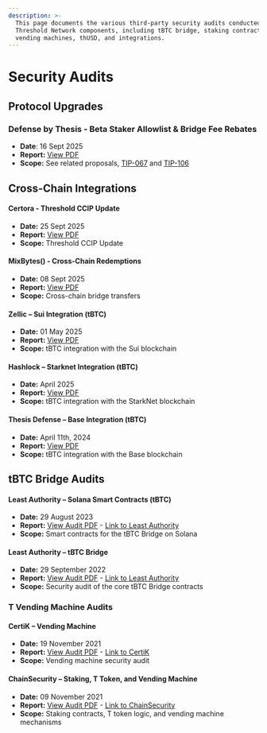 ```yaml
---
description: >-
  This page documents the various third-party security audits conducted on
  Threshold Network components, including tBTC bridge, staking contracts, the
  vending machines, thUSD, and integrations.
---
```


# Security Audits

## Protocol Upgrades

### Defense by Thesis - Beta Staker Allowlist & Bridge Fee Rebates

* **Date**: 16 Sept 2025
* **Report:** [View PDF](https://drive.google.com/file/d/1ZGOGCHcGo6r2Plkk1wHvdoWllfqQOl4T/view?usp=sharing)&#x20;
* **Scope:** See related proposals, [TIP-067](https://forum.threshold.network/t/beta-staker-expansion-tip-067-compensation-adjustment/1113) and [TIP-106](https://forum.threshold.network/t/tip-106-experimenting-with-a-tbtc-fee-rebate-for-locking-t-tokens/1146)

## Cross-Chain Integrations

#### Certora - Threshold CCIP Update

* **Date:** 25 Sept 2025
* **Report:** [View PDF](https://drive.google.com/file/d/1Sxc5qx69qQtqdy7AtscoAHyGaSyqyYJM/view?usp=sharing)
* **Scope:** Threshold CCIP Update

#### MixBytes() - Cross-Chain Redemptions

* **Date:** 08 Sept 2025
* **Report:** [View PDF](https://drive.google.com/file/d/1rbVYly_VuW6LdAwhpbgxO8DpNiBn-6Vk/view?usp=sharing)
* **Scope:** Cross-chain bridge transfers

#### Zellic – Sui Integration (tBTC)

* **Date:** 01 May 2025
* **Report:** [View PDF](https://www.notion.so/threshold-labs/tBTC-Direct-Minting-Audit-Reports-1ec45959b48e8008ab0fe7b20a130760?source=copy_link#1f345959b48e8033a1cfffe4ab1922e1)
* **Scope:** tBTC integration with the Sui blockchain

#### Hashlock – Starknet Integration (tBTC)

* **Date:** April 2025
* **Report:** [View PDF](https://www.notion.so/threshold-labs/tBTC-Direct-Minting-Audit-Reports-1ec45959b48e8008ab0fe7b20a130760?source=copy_link#1f345959b48e80bba0cbccff21d5bf7b)
* **Scope:** tBTC integration with the StarkNet blockchain

#### **Thesis Defense – Base Integration (tBTC)**

* **Date:** April 11th, 2024
* **Report:** [View PDF](https://github.com/Thesis-Defense/Security-Audit-Reports/blob/main/PDFs/240411_Thesis_Defense-Threshold_tBTC_Base_Smart_Contracts_Security_Audit_Report.pdf)
* **Scope:** tBTC integration with the Base blockchain

## tBTC Bridge Audits

#### Least Authority – Solana Smart Contracts (tBTC)

* **Date:** 29 August 2023
* **Report:** [View Audit PDF](https://leastauthority.com/blog/audits/audit-of-keep-network-solana-smart-contracts/) - [Link to Least Authority](https://leastauthority.com/blog/audits/audit-of-keep-network-solana-smart-contracts/)
* **Scope:** Smart contracts for the tBTC Bridge on Solana

#### Least Authority – tBTC Bridge

* **Date:** 29 September 2022
* **Report:** [View Audit PDF](https://github.com/threshold-network/security-audits/blob/main/29-Sep-2022-LeastAuthority.pdf) - [Link to Least Authority](https://leastauthority.com/blog/audits/audit-of-keep-network-tbtc-bridge-v2/)
* **Scope:** Security audit of the core tBTC Bridge contracts

### T Vending Machine Audits

#### CertiK – Vending Machine

* **Date:** 19 November 2021
* **Report:** [View Audit PDF](https://github.com/threshold-network/security-audits/blob/main/19-Nov-2021-CertiK.pdf) - [Link to CertiK](https://www.certik.com/projects/threshold-network)
* **Scope:** Vending machine security audit

#### ChainSecurity – Staking, T Token, and Vending Machine

* **Date:** 09 November 2021
* **Report:** [View Audit PDF](https://github.com/threshold-network/security-audits/blob/main/09-Nov-2021-ChainSecurity.pdf) - [Link to ChainSecurity](https://chainsecurity.com/security-audit/threshold-network)
* **Scope:** Staking contracts, T token logic, and vending machine mechanisms

